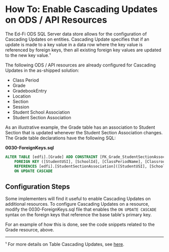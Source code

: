 # How To: Enable Cascading Updates on ODS / API Resources

The Ed-Fi ODS SQL Server data store allows for the configuration of Cascading
Updates on entities. Cascading Update specifies that if an update is made to a key
value in a data row where the key value is referenced by foreign keys, then all
existing foreign key values are updated to the new key value.¹

The following ODS / API resources are already configured for Cascading Updates
in the as-shipped solution:

* Class Period
* Grade
* GradebookEntry
* Location
* Section
* Session
* Student School Association
* Student Section Association

As an illustrative example, the Grade table has an association to Student
Section that is updated whenever the Student Section Association changes. The Grade
table declarations have the following SQL:

**0030-ForeignKeys.sql**

```sql
ALTER TABLE [edfi].[Grade] ADD CONSTRAINT [FK_Grade_StudentSectionAssociation]
    FOREIGN KEY ([StudentUSI], [SchoolId], [ClassPeriodName], [ClassroomIdentificationCode], [LocalCourseCode], [UniqueSectionCode], [SequenceOfCourse], [SchoolYear], [TermDescriptorId], [BeginDate])
    REFERENCES [edfi].[StudentSectionAssociation]([StudentUSI], [SchoolId], [ClassPeriodName], [ClassroomIdentificationCode], [LocalCourseCode], [UniqueSectionCode], [SequenceOfCourse], [SchoolYear], [TermDescriptorId], [BeginDate])
    ON UPDATE CASCADE
```

## Configuration Steps

Some implementers will find it useful to enable Cascading Updates on additional
resources. To configure Cascading Updates on a resource, modify the 0030-ForeignKeys.sql file that enables the `ON UPDATE CASCADE` syntax on the foreign keys that reference the base table's primary key.

For an example of how this is done, see the code snippets related to the Grade
resource, above.

---

¹ For more details on Table Cascading Updates, see [here](https://technet.microsoft.com/en-us/library/ms188066(v=sql.110).aspx).
